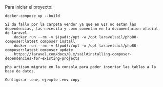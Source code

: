 Para iniciar el proyecto:

    docker-compose up --build

    Si da fallo por la carpeta vendor ya que en GIT no estan las dependencias, las necesita y como comentan en la documentacion oficial de laravel.
        docker run --rm -v $(pwd):/opt -w /opt laravelsail/php80-composer:latest composer install
        docker run --rm -v $(pwd):/opt -w /opt laravelsail/php80-composer:latest composer update
        https://laravel.com/docs/8.x/sail#installing-composer-dependencies-for-existing-projects
    
    php artisan migrate en la consola para poder insertar las tablas a la base de datos.

    Configurar .env, ejemplo .env copy
